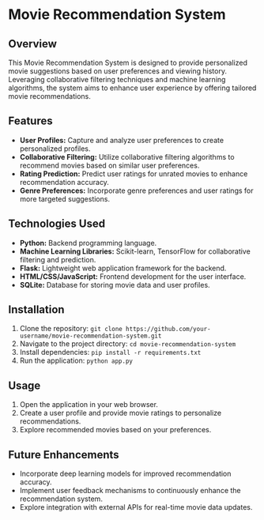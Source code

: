 # Movie Recommendation System

## Overview

This Movie Recommendation System is designed to provide personalized movie suggestions based on user preferences and viewing history. Leveraging collaborative filtering techniques and machine learning algorithms, the system aims to enhance user experience by offering tailored movie recommendations.

## Features

- **User Profiles:** Capture and analyze user preferences to create personalized profiles.
- **Collaborative Filtering:** Utilize collaborative filtering algorithms to recommend movies based on similar user preferences.
- **Rating Prediction:** Predict user ratings for unrated movies to enhance recommendation accuracy.
- **Genre Preferences:** Incorporate genre preferences and user ratings for more targeted suggestions.

## Technologies Used

- **Python:** Backend programming language.
- **Machine Learning Libraries:** Scikit-learn, TensorFlow for collaborative filtering and prediction.
- **Flask:** Lightweight web application framework for the backend.
- **HTML/CSS/JavaScript:** Frontend development for the user interface.
- **SQLite:** Database for storing movie data and user profiles.

## Installation

1. Clone the repository: `git clone https://github.com/your-username/movie-recommendation-system.git`
2. Navigate to the project directory: `cd movie-recommendation-system`
3. Install dependencies: `pip install -r requirements.txt`
4. Run the application: `python app.py`

## Usage

1. Open the application in your web browser.
2. Create a user profile and provide movie ratings to personalize recommendations.
3. Explore recommended movies based on your preferences.

## Future Enhancements

- Incorporate deep learning models for improved recommendation accuracy.
- Implement user feedback mechanisms to continuously enhance the recommendation system.
- Explore integration with external APIs for real-time movie data updates.
